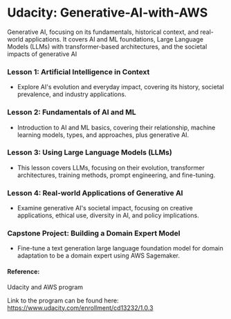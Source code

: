 # Udacity: Generative-AI-with-AWS

Generative AI, focusing on its fundamentals, historical context, and real-world applications. It covers AI and ML foundations, Large Language Models (LLMs) with transformer-based architectures, and the societal impacts of generative AI


### Lesson 1: Artificial Intelligence in Context

- Explore AI's evolution and everyday impact, covering its history, societal prevalence, and industry applications.

### Lesson 2: Fundamentals of AI and ML 

- Introduction to AI and ML basics, covering their relationship, machine learning models, types, and approaches, plus generative AI.

### Lesson 3: Using Large Language Models (LLMs)

- This lesson covers LLMs, focusing on their evolution, transformer architectures, training methods, prompt engineering, and fine-tuning.

### Lesson 4: Real-world Applications of Generative AI 

- Examine generative AI's societal impact, focusing on creative applications, ethical use, diversity in AI, and policy implications.


### Capstone Project: Building a Domain Expert Model 

-  Fine-tune a text generation large language foundation model for domain adaptation to be a domain expert using AWS Sagemaker.



#### Reference:

 Udacity and AWS program 

Link to the program can be found here:
https://www.udacity.com/enrollment/cd13232/1.0.3 
